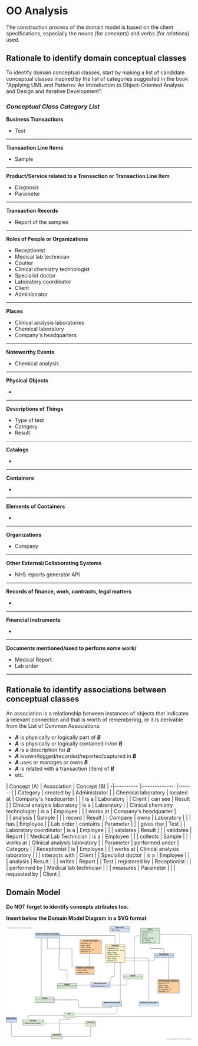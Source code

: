# OO Analysis #

The construction process of the domain model is based on the client specifications, especially the nouns (for _concepts_) and verbs (for _relations_) used. 

## Rationale to identify domain conceptual classes ##
To identify domain conceptual classes, start by making a list of candidate conceptual classes inspired by the list of categories suggested in the book "Applying UML and Patterns: An Introduction to Object-Oriented Analysis and Design and Iterative Development". 


### _Conceptual Class Category List_ ###

**Business Transactions**

* Test

---

**Transaction Line Items**

* Sample

---

**Product/Service related to a Transaction or Transaction Line Item**

* Diagnosis
* Parameter

---


**Transaction Records**

* Report of the samples

---  


**Roles of People or Organizations**


* Receptionist
* Medical lab technician
* Courier
* Clinical chemistry technologist
* Specialist doctor
* Laboratory coordinator
* Client
* Administrator

---

**Places**

* Clinical analysis laboratories
* Chemical laboratory
* Company's headquarters

---

**Noteworthy Events**

* Chemical analysis

---


**Physical Objects**

*

---


**Descriptions of Things**

* Type of test
* Category
* Result


---


**Catalogs**

*  

---


**Containers**

*  

---


**Elements of Containers**

*  

---


**Organizations**

* Company

---

**Other External/Collaborating Systems**

*  NHS reports generator API

---


**Records of finance, work, contracts, legal matters**

* 

---


**Financial Instruments**

*  

---


**Documents mentioned/used to perform some work/**

* Medical Report
* Lab order

---



## **Rationale to identify associations between conceptual classes** ##

An association is a relationship between instances of objects that indicates a relevant connection and that is worth of remembering, or it is derivable from the List of Common Associations: 

+ **_A_** is physically or logically part of **_B_**
+ **_A_** is physically or logically contained in/on **_B_**
+ **_A_** is a description for **_B_**
+ **_A_** known/logged/recorded/reported/captured in **_B_**
+ **_A_** uses or manages or owns **_B_**
+ **_A_** is related with a transaction (item) of **_B_**
+ etc.




| Concept (A) 		|  Association   	|  Concept (B) |
-|----------	   		|:-------------:		|------:       |
| Category        |   created by    | Administrator      |
| Chemical laboratory   |   located at    | Company's headquarter  |
|                       |   is a          | Laboratory   |
| Client   | can see | Result |
| Clinical analysis laboratory     | is a           | Laboratory    |
| Clinical chemistry technologist  |   is a  		 	| Employee  |
|                                  |   works at     | Company's headquarter   |  
|                                  |   analysis     | Sample     |
|                                  |   record       | Result               |
| Company                 |   owns          | Laboratory   |
|                         |   has             | Employee  |
| Lab order               |   contains      | Parameter    |
|                         |   gives rise    | Test         |
| Laboratory coordinator  |   is a           | Employee    |
|                         |   validates      | Result      |
|                         |   validates      | Report      |
| Medical Lab Technician  |   is a             | Employee           |
|                         |   collects       | Sample             |
|                         |   works at       | Clinical analysis laboratory  |
| Parameter          |   performed under | Category    |
| Receptionist       |   is              | Employee    |
|            		|   works at   		| Clinical analysis laboratory       |
|                   |   interacts with  | Client |
| Specialist doctor           |   is a          | Employee  |
|                            |   analysis     | Result  |
|                            |   writes       | Report |
| Test                       |   registered by | Receptionist      |
|                            |   performed by | Medical lab technician  |
|                            |   measures     | Parameter          |
|                            |   requested by | Client             |                   



## Domain Model

**Do NOT forget to identify concepts atributes too.**

**Insert below the Domain Model Diagram in a SVG format**

![DM.svg](DM.svg)



